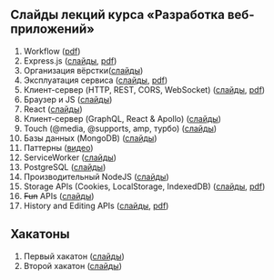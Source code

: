 ## Слайды лекций курса «Разработка веб-приложений»

1. Workflow ([pdf](https://github.com/urfu-2017/webdev-slides/files/1741040/default.pdf))
1. Express.js ([слайды](https://urfu-2017.github.io/webdev-slides/02-express/index.html), [pdf](02-express/index.pdf))
1. Организация вёрстки([слайды](https://urfu-2017.github.io/webdev-slides/03-bem/lection/index.html))
1. Эксплуатация сервиса ([слайды](https://urfu-2017.github.io/webdev-slides/04-operating/index.html), [pdf](04-operating/index.pdf))
1. Клиент-сервер (HTTP, REST, CORS, WebSocket) ([слайды](https://urfu-2017.github.io/webdev-slides/05-client-server/index.html), [pdf](05-client-server/index.pdf))
1. Браузер и JS ([слайды](https://urfu-2017.github.io/webdev-slides/06-browser-and-js/lection/index.html))
1. React ([слайды](https://urfu-2017.github.io/webdev-slides/07-react/index.html))
1. Клиент-сервер (GraphQL, React & Apollo) ([слайды](https://urfu-2017.github.io/webdev-slides/08-client-server/index.html))
1. Touch (@media, @supports, amp, турбо) ([слайды](http://urfu-2017.github.io/webdev-slides/09-touch/index.html))
1. Базы данных (MongoDB) ([слайды](https://urfu-2017.github.io/webdev-slides/10-mongodb/lection/index.html))
1. Паттерны ([видео](https://www.youtube.com/watch?v=A__0VgwlBR0))
1. ServiceWorker ([слайды](https://yadi.sk/i/P9k4yIvJ3U6Jj3))
1. PostgreSQL ([слайды](https://urfu-2017.github.io/webdev-slides/14-postgresql/lection/index.html))
1. Производительный NodeJS ([слайды](https://urfu-2017.github.io/webdev-slides/16-pro-nodejs/#/))
1. Storage APIs (Cookies, LocalStorage, IndexedDB) ([слайды](https://urfu-2017.github.io/webdev-slides/19-storage/#/), [pdf](19-storage/index.pdf))
1. ~~Fun~~ APIs ([слайды](https://urfu-2017.github.io/webdev-slides/19-fun-apis/index.html))
1. History and Editing APIs ([слайды](https://urfu-2017.github.io/webdev-slides/21-history-and-editing/#/), [pdf](21-history-and-editing/index.pdf))

## Хакатоны

1. Первый хакатон ([слайды](https://urfu-2017.github.io/webdev-slides/hackatone-01/index.html))
1. Второй хакатон ([слайды](https://urfu-2017.github.io/webdev-slides/hackatone-02/index.html))

